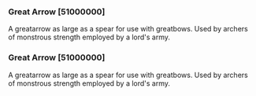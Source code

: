 ### Great Arrow [51000000]

A greatarrow as large as a spear for use with greatbows. Used by archers of monstrous strength employed by a lord's army.### Great Arrow [51000000]

A greatarrow as large as a spear for use with greatbows. Used by archers of monstrous strength employed by a lord's army.